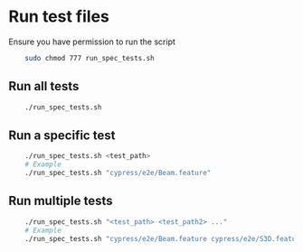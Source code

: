 # Run test files

Ensure you have permission to run the script
```bash
    sudo chmod 777 run_spec_tests.sh
```

## Run all tests
```bash
    ./run_spec_tests.sh
```

## Run a specific test
```bash
    ./run_spec_tests.sh <test_path>
    # Example
    ./run_spec_tests.sh "cypress/e2e/Beam.feature"
```

## Run multiple tests
```bash
    ./run_spec_tests.sh "<test_path> <test_path2> ..."
    # Example
    ./run_spec_tests.sh "cypress/e2e/Beam.feature cypress/e2e/S3D.feature"
```